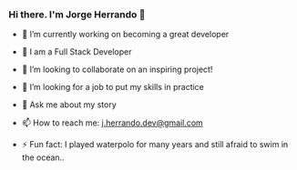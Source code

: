 ### Hi there. I'm Jorge Herrando 👋

- 🔭 I’m currently working on becoming a great developer
- 🌱 I am a Full Stack Developer 
- 👯 I’m looking to collaborate on an inspiring project!
- 🤔 I’m looking for a job to put my skills in practice
- 💬 Ask me about my story
- 📫 How to reach me: j.herrando.dev@gmail.com

- ⚡ Fun fact: I played waterpolo for many years and still afraid to swim in the ocean..
